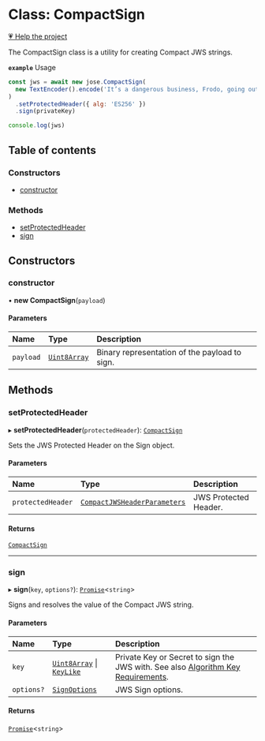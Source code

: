 # Class: CompactSign

[💗 Help the project](https://github.com/sponsors/panva)

The CompactSign class is a utility for creating Compact JWS strings.

**`example`** Usage

```js
const jws = await new jose.CompactSign(
  new TextEncoder().encode('It’s a dangerous business, Frodo, going out your door.'),
)
  .setProtectedHeader({ alg: 'ES256' })
  .sign(privateKey)

console.log(jws)
```

## Table of contents

### Constructors

- [constructor](jws_compact_sign.CompactSign.md#constructor)

### Methods

- [setProtectedHeader](jws_compact_sign.CompactSign.md#setprotectedheader)
- [sign](jws_compact_sign.CompactSign.md#sign)

## Constructors

### constructor

• **new CompactSign**(`payload`)

#### Parameters

| Name | Type | Description |
| :------ | :------ | :------ |
| `payload` | [`Uint8Array`]( https://developer.mozilla.org/en-US/docs/Web/JavaScript/Reference/Global_Objects/Uint8Array ) | Binary representation of the payload to sign. |

## Methods

### setProtectedHeader

▸ **setProtectedHeader**(`protectedHeader`): [`CompactSign`](jws_compact_sign.CompactSign.md)

Sets the JWS Protected Header on the Sign object.

#### Parameters

| Name | Type | Description |
| :------ | :------ | :------ |
| `protectedHeader` | [`CompactJWSHeaderParameters`](../interfaces/types.CompactJWSHeaderParameters.md) | JWS Protected Header. |

#### Returns

[`CompactSign`](jws_compact_sign.CompactSign.md)

___

### sign

▸ **sign**(`key`, `options?`): [`Promise`]( https://developer.mozilla.org/en-US/docs/Web/JavaScript/Reference/Global_Objects/Promise )<`string`\>

Signs and resolves the value of the Compact JWS string.

#### Parameters

| Name | Type | Description |
| :------ | :------ | :------ |
| `key` | [`Uint8Array`]( https://developer.mozilla.org/en-US/docs/Web/JavaScript/Reference/Global_Objects/Uint8Array ) \| [`KeyLike`](../types/types.KeyLike.md) | Private Key or Secret to sign the JWS with. See also [Algorithm Key Requirements](https://github.com/panva/jose/issues/210#jws-alg). |
| `options?` | [`SignOptions`](../interfaces/types.SignOptions.md) | JWS Sign options. |

#### Returns

[`Promise`]( https://developer.mozilla.org/en-US/docs/Web/JavaScript/Reference/Global_Objects/Promise )<`string`\>
